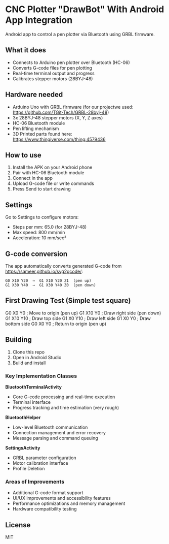 # CNC Plotter "DrawBot" With Android App Integration

Android app to control a pen plotter via Bluetooth using GRBL firmware.

## What it does

- Connects to Arduino pen plotter over Bluetooth (HC-06)
- Converts G-code files for pen plotting 
- Real-time terminal output and progress
- Calibrates stepper motors (28BYJ-48)

## Hardware needed

- Arduino Uno with GRBL firmware (for our projectwe used: https://github.com/TGit-Tech/GRBL-28byj-48)
- 3x 28BYJ-48 stepper motors (X, Y, Z axes)
- HC-06 Bluetooth module
- Pen lifting mechanism
- 3D Printed parts found here: https://www.thingiverse.com/thing:4579436

## How to use

1. Install the APK on your Android phone
2. Pair with HC-06 Bluetooth module
3. Connect in the app
4. Upload G-code file or write commands
5. Press Send to start drawing

## Settings

Go to Settings to configure motors:
- Steps per mm: 65.0 (for 28BYJ-48)
- Max speed: 800 mm/min
- Acceleration: 10 mm/sec²

## G-code conversion

The app automatically converts generated G-code from https://sameer.github.io/svg2gcode/:
```
G0 X10 Y20  →  G1 X10 Y20 Z1  (pen up)
G1 X30 Y40  →  G1 X30 Y40 Z0  (pen down)
```
## First Drawing Test (Simple test square)

G0 X0 Y0      ; Move to origin (pen up)
G1 X10 Y0     ; Draw right side (pen down) 
G1 X10 Y10    ; Draw top side
G1 X0 Y10     ; Draw left side
G1 X0 Y0      ; Draw bottom side
G0 X0 Y0      ; Return to origin (pen up)

## Building

1. Clone this repo
2. Open in Android Studio
3. Build and install


### Key Implementation Classes

**BluetoothTerminalActivity**
- Core G-code processing and real-time execution
- Terminal interface
- Progress tracking and time estimation (very rough)

**BluetoothHelper** 
- Low-level Bluetooth communication
- Connection management and error recovery
- Message parsing and command queuing

**SettingsActivity**
- GRBL parameter configuration
- Motor calibration interface
- Profile Deletion

### Areas of Improvements
- Additional G-code format support
- UI/UX improvements and accessibility features
- Performance optimizations and memory management
- Hardware compatibility testing

## License

MIT
